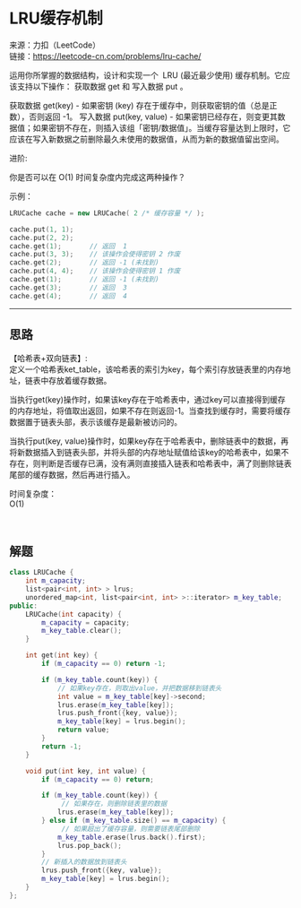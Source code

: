 # LRU缓存机制

来源：力扣（LeetCode）  
链接：<https://leetcode-cn.com/problems/lru-cache/>

运用你所掌握的数据结构，设计和实现一个  LRU (最近最少使用) 缓存机制。它应该支持以下操作： 获取数据 get 和 写入数据 put 。

获取数据 get(key) - 如果密钥 (key) 存在于缓存中，则获取密钥的值（总是正数），否则返回 -1。
写入数据 put(key, value) - 如果密钥已经存在，则变更其数据值；如果密钥不存在，则插入该组「密钥/数据值」。当缓存容量达到上限时，它应该在写入新数据之前删除最久未使用的数据值，从而为新的数据值留出空间。

进阶:

你是否可以在 O(1) 时间复杂度内完成这两种操作？

示例：

``` c++
LRUCache cache = new LRUCache( 2 /* 缓存容量 */ );

cache.put(1, 1);
cache.put(2, 2);
cache.get(1);       // 返回  1
cache.put(3, 3);    // 该操作会使得密钥 2 作废
cache.get(2);       // 返回 -1 (未找到)
cache.put(4, 4);    // 该操作会使得密钥 1 作废
cache.get(1);       // 返回 -1 (未找到)
cache.get(3);       // 返回  3
cache.get(4);       // 返回  4
```

---

## 思路

【哈希表+双向链表】:  
定义一个哈希表ket_table，该哈希表的索引为key，每个索引存放链表里的内存地址，链表中存放着缓存数据。  

当执行get(key)操作时，如果该key存在于哈希表中，通过key可以直接得到缓存的内存地址，将值取出返回，如果不存在则返回-1。当查找到缓存时，需要将缓存数据置于链表头部，表示该缓存是最新被访问的。  

当执行put(key, value)操作时，如果key存在于哈希表中，删除链表中的数据，再将新数据插入到链表头部，并将头部的内存地址赋值给该key的哈希表中，如果不存在，则判断是否缓存已满，没有满则直接插入链表和哈希表中，满了则删除链表尾部的缓存数据，然后再进行插入。

时间复杂度：  
O(1)

</br>

## 解题

``` c++
class LRUCache {
    int m_capacity;
    list<pair<int, int> > lrus;
    unordered_map<int, list<pair<int, int> >::iterator> m_key_table;
public:
    LRUCache(int capacity) {
        m_capacity = capacity;
        m_key_table.clear();
    }

    int get(int key) {
        if (m_capacity == 0) return -1;

        if (m_key_table.count(key)) {
            // 如果key存在，则取出value，并把数据移到链表头
            int value = m_key_table[key]->second;
            lrus.erase(m_key_table[key]);
            lrus.push_front({key, value});
            m_key_table[key] = lrus.begin();
            return value;
        }
        return -1;
    }

    void put(int key, int value) {
        if (m_capacity == 0) return;

        if (m_key_table.count(key)) {
             // 如果存在，则删除链表里的数据
            lrus.erase(m_key_table[key]);
        } else if (m_key_table.size() == m_capacity) {
             // 如果超出了缓存容量，则需要链表尾部删除
            m_key_table.erase(lrus.back().first);
            lrus.pop_back();
        }
        // 新插入的数据放到链表头
        lrus.push_front({key, value});
        m_key_table[key] = lrus.begin();
    }
};
```
